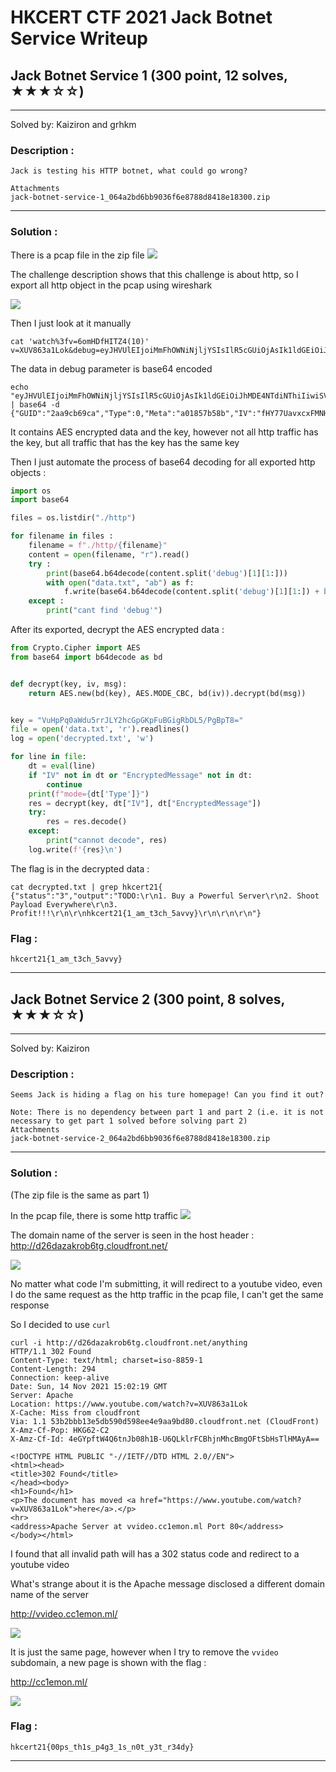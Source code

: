 # HKCERT CTF 2021 Jack Botnet Service Writeup

## Jack Botnet Service 1 (300 point, 12 solves, ★★★☆☆)
---
Solved by: Kaiziron and grhkm

### Description :
```
Jack is testing his HTTP botnet, what could go wrong?

Attachments
jack-botnet-service-1_064a2bd6bb9036f6e8788d8418e18300.zip
```
---
### Solution :

There is a pcap file in the zip file 
![](https://i.imgur.com/QebAqNY.png)

The challenge description shows that this challenge is about http, so I export all http object in the pcap using wireshark

![](https://i.imgur.com/pIEzo2o.png)

Then I just look at it manually 

```
cat 'watch%3fv=6omHDfHITZ4(10)' 
v=XUV863a1Lok&debug=eyJHVUlEIjoiMmFhOWNiNjljYSIsIlR5cGUiOjAsIk1ldGEiOiJhMDE4NTdiNThiIiwiSVYiOiJmSFk3N1VhdnhjeEZNTkg3M1V2S2JBPT0iLCJFbmNyeXB0ZWRNZXNzYWdlIjoiM2FPTU1sSVBuRmZHWDNhOXNoUjU1cDVhNE9JRU05dWd6RTZFVDg1UXRPb0F1V0V2eGFrTVp4TUUyaWxSRlVkTSIsIkhNQUMiOiJsS01KaWxRYW1TQzRPQVlPZ2JLc1AwWkFLWTdmVmZrQ2ZRNWVHUWRLT2JNPSIsIktleSI6IlZ1SHBQcTBhV2R1NXJySkxZMmhjR3BHS3BGdUJHaWdSYkRMNS9QZ0JwVDg9In0=
```

The data in debug parameter is base64 encoded
```
echo "eyJHVUlEIjoiMmFhOWNiNjljYSIsIlR5cGUiOjAsIk1ldGEiOiJhMDE4NTdiNThiIiwiSVYiOiJmSFk3N1VhdnhjeEZNTkg3M1V2S2JBPT0iLCJFbmNyeXB0ZWRNZXNzYWdlIjoiM2FPTU1sSVBuRmZHWDNhOXNoUjU1cDVhNE9JRU05dWd6RTZFVDg1UXRPb0F1V0V2eGFrTVp4TUUyaWxSRlVkTSIsIkhNQUMiOiJsS01KaWxRYW1TQzRPQVlPZ2JLc1AwWkFLWTdmVmZrQ2ZRNWVHUWRLT2JNPSIsIktleSI6IlZ1SHBQcTBhV2R1NXJySkxZMmhjR3BHS3BGdUJHaWdSYkRMNS9QZ0JwVDg9In0=" | base64 -d
{"GUID":"2aa9cb69ca","Type":0,"Meta":"a01857b58b","IV":"fHY77UavxcxFMNH73UvKbA==","EncryptedMessage":"3aOMMlIPnFfGX3a9shR55p5a4OIEM9ugzE6ET85QtOoAuWEvxakMZxME2ilRFUdM","HMAC":"lKMJilQamSC4OAYOgbKsP0ZAKY7fVfkCfQ5eGQdKObM=","Key":"VuHpPq0aWdu5rrJLY2hcGpGKpFuBGigRbDL5/PgBpT8="}
```

It contains AES encrypted data and the key, however not all http traffic has the key, but all traffic that has the key has the same key

Then I just automate the process of base64 decoding for all exported http objects :

```python
import os
import base64

files = os.listdir("./http")

for filename in files :
	filename = f"./http/{filename}"
	content = open(filename, "r").read()
	try :
		print(base64.b64decode(content.split('debug')[1][1:]))
		with open("data.txt", "ab") as f:
			f.write(base64.b64decode(content.split('debug')[1][1:]) + b"\n")
	except :
		print("cant find 'debug'")

```
After its exported, decrypt the AES encrypted data :

```python
from Crypto.Cipher import AES
from base64 import b64decode as bd


def decrypt(key, iv, msg):
    return AES.new(bd(key), AES.MODE_CBC, bd(iv)).decrypt(bd(msg))


key = "VuHpPq0aWdu5rrJLY2hcGpGKpFuBGigRbDL5/PgBpT8="
file = open('data.txt', 'r').readlines()
log = open('decrypted.txt', 'w')

for line in file:
    dt = eval(line)
    if "IV" not in dt or "EncryptedMessage" not in dt:
        continue
    print(f"mode={dt['Type']}")
    res = decrypt(key, dt["IV"], dt["EncryptedMessage"])
    try:
        res = res.decode()
    except:
        print("cannot decode", res)
    log.write(f'{res}\n')
```

The flag is in the decrypted data :
```
cat decrypted.txt | grep hkcert21{
{"status":"3","output":"TODO:\r\n1. Buy a Powerful Server\r\n2. Shoot Payload Everywhere\r\n3. Profit!!!\r\n\r\nhkcert21{1_am_t3ch_5avvy}\r\n\r\n\r\n"}		
```

### Flag :
`hkcert21{1_am_t3ch_5avvy}`

---


## Jack Botnet Service 2 (300 point, 8 solves, ★★★☆☆)
---
Solved by: Kaiziron

### Description :
```
Seems Jack is hiding a flag on his ture homepage! Can you find it out?

Note: There is no dependency between part 1 and part 2 (i.e. it is not necessary to get part 1 solved before solving part 2)
Attachments
jack-botnet-service-2_064a2bd6bb9036f6e8788d8418e18300.zip
```

---
### Solution :
(The zip file is the same as part 1)

In the pcap file, there is some http traffic
![](https://i.imgur.com/cbL4qoe.png)

The domain name of the server is seen in the host header :
http://d26dazakrob6tg.cloudfront.net/

![](https://i.imgur.com/CyRtrHq.png)

No matter what code I'm submitting, it will redirect to a youtube video, even I do the same request as the http traffic in the pcap file, I can't get the same response

So I decided to use `curl` 

```
curl -i http://d26dazakrob6tg.cloudfront.net/anything
HTTP/1.1 302 Found
Content-Type: text/html; charset=iso-8859-1
Content-Length: 294
Connection: keep-alive
Date: Sun, 14 Nov 2021 15:02:19 GMT
Server: Apache
Location: https://www.youtube.com/watch?v=XUV863a1Lok
X-Cache: Miss from cloudfront
Via: 1.1 53b2bbb13e5db590d598ee4e9aa9bd80.cloudfront.net (CloudFront)
X-Amz-Cf-Pop: HKG62-C2
X-Amz-Cf-Id: 4eGYpftW4Q6tnJb08h1B-U6QLklrFCBhjnMhcBmgOFtSbHsTlHMAyA==

<!DOCTYPE HTML PUBLIC "-//IETF//DTD HTML 2.0//EN">
<html><head>
<title>302 Found</title>
</head><body>
<h1>Found</h1>
<p>The document has moved <a href="https://www.youtube.com/watch?v=XUV863a1Lok">here</a>.</p>
<hr>
<address>Apache Server at vvideo.cc1emon.ml Port 80</address>
</body></html>
```
I found that all invalid path will has a 302 status code and redirect to a youtube video

What's strange about it is the Apache message disclosed a different domain name of the server

http://vvideo.cc1emon.ml/

![](https://i.imgur.com/OAXn9xX.png)

It is just the same page, however when I try to remove the `vvideo` subdomain, a new page is shown with the flag :

http://cc1emon.ml/

![](https://i.imgur.com/ZJrfbwh.jpg)

### Flag :
`hkcert21{00ps_th1s_p4g3_1s_n0t_y3t_r34dy}`

---
